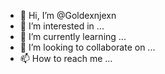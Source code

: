 - 👋 Hi, I’m @Goldexnjexn
- 👀 I’m interested in ...
- 🌱 I’m currently learning ...
- 💞️ I’m looking to collaborate on ...
- 📫 How to reach me ...

<!---
Goldexnjexn/Goldexnjexn is a ✨ special ✨ repository because its `README.md` (this file) appears on your GitHub profile.
You can click the Preview link to take a look at your changes.
--->
